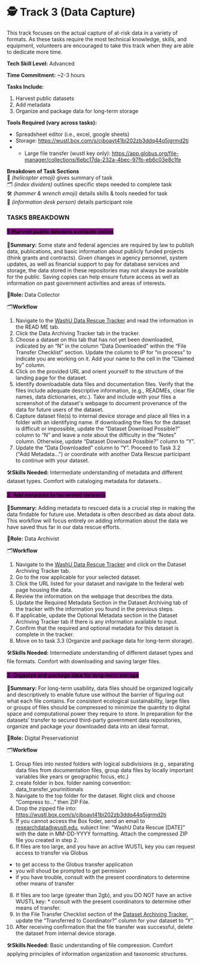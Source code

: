 # 🕵️ Track 3 (Data Capture)


This track focuses on the actual capture of at-risk data in a variety of formats. As these tasks require the most technical knowledge, skills, and equipment, volunteers are encouraged to take this track when they are able to dedicate more time.

**Tech Skill Level:** Advanced

**Time Commitment:** \~2-3 hours

**Tasks Include:**

1. Harvest public datasets
2. Add metadata 
3. Organize and package data for long-term storage

**Tools Required (vary across tasks):**

* Spreadsheet editor (i.e., excel, google sheets)
* Storage: https://wustl.box.com/s/cjboayt41bi202zb3ddq44q5jgrmd2ti
* * Large file transfer (wustl key only): https://app.globus.org/file-manager/collections/6ebc17da-232a-4bec-97fb-eb6c03e8c1fe


**Breakdown of Task Sections**\
🚁 _(helicopter emoji)_ gives summary of task\
🗂️ _(index dividers)_ outlines specific steps needed to complete task\
🛠️ _(hammer & wrench emoji)_ details skills & tools needed for task\
💁 _(information desk person)_ details participant role

### TASKS BREAKDOWN

#### <mark style="background-color:purple;">1. Harvest public datasets available online</mark>

🚁**Summary:** Some state and federal agencies are required by law to publish data, publications, and basic information about publicly funded projects (think grants and contracts). Given changes in agency personnel, system updates, as well as financial support to pay for database services and storage, the data stored in these repositories may not always be available for the public. Saving copies can help ensure future access as well as information on past government activities and areas of interests.

💁**Role:** Data Collector

🗂️**Workflow**

1.	Navigate to the [WashU Data Rescue Tracker](https://docs.google.com/spreadsheets/d/13JTbYVAdSgRpwbQ6FZXFkTVqhmokv6g3tCCMbSSug4A/edit?usp=sharing) and read the information in the READ ME tab.
2. Click the Data Archiving Tracker tab in the tracker.
3. Choose a dataset on this tab that has not yet been downloaded, indicated by an “N” in the column “Data Downloaded” within the “File Transfer Checklist” section. Update the column to IP for “in process” to indicate you are working on it. Add your name to the cell in the “Claimed by” column.
4.	Click on the provided URL and orient yourself to the structure of the landing page for the dataset.
5.	Identify downloadable data files and documentation files. Verify that the files include adequate descriptive information, (e.g., READMEs, clear file names, data dictionaries, etc.). Take and include with your files a screenshot of the dataset's webpage to document provenance of the data for future users of the dataset. 
6.	Capture dataset file(s) to internal device storage and place all files in a folder with an identifying name. If downloading the files for the dataset is difficult or impossible, update the “Dataset Download Possible?” column to “N” and leave a note about the difficulty in the “Notes” column. Otherwise, update “Dataset Download Possible?” column to “Y”.
7.	Update the “Data Downloaded” column to “Y”. Proceed to Task 3.2 ("Add Metadata...") or coordinate with another Data Rescue participant to continue with your dataset.

🛠️**Skills Needed:** Intermediate understanding of metadata and different dataset types. Comfort with cataloging metadata for datasets..&#x20;

#### <mark style="background-color:purple;">2. Add metadata to harvested datasets</mark>

🚁**Summary:** Adding metadata to rescued data is a crucial step in making the data findable for future use. Metadata is often described as data about data. This workflow will focus entirely on adding  information about the data we have saved thus far in our data rescue efforts. 

💁**Role:** Data Archivist

🗂️**Workflow**

1. Navigate to the [WashU Data Rescue Tracker](https://docs.google.com/spreadsheets/d/13JTbYVAdSgRpwbQ6FZXFkTVqhmokv6g3tCCMbSSug4A/edit?usp=sharing) and click on the Dataset Archiving Tracker tab.
2. Go to the row applicable for your selected dataset.
3. Click the URL listed for your dataset and navigate to the federal web page housing the data.
4. Review the information on the webpage that describes the data.
5. Update the Required Metadata Section in the Dataset Archiving tab of the tracker with the information you found in the previous steps.
6. If applicable, update the Optional Metadata section in the Dataset Archiving Tracker tab if there is any information available to input.
7. Confirm that the required and optional metadata for this dataset is complete in the tracker.
8. Move on to task 3.3 (Organize and package data for long-term storage).

🛠️**Skills Needed:** Intermediate understanding of different dataset types and file formats. Comfort with downloading and saving larger files.

#### <mark style="background-color:purple;">3. Organize and package data for long-term storage</mark>

🚁**Summary:** For long-term usability, data files should be organized logically and descriptively to enable future use without the barrier of figuring out what each file contains. For consistent ecological sustainability, large files or groups of files should be compressed to minimize the quantity to digital space and computational power they require to store. In preparation for the datasets’ transfer to secured third-party government data repositories, organize and package your downloaded data into an ideal format.

💁**Role:** Digital Preservationist

🗂️**Workflow**

1.	Group files into nested folders with logical subdivisions (e.g., separating data files from documentation files, group data files by locally important variables like years or geographic focus, etc.)
2.	create folder in box. folder naming convention: data_transfer_yourinitionals
4.	Navigate to the top folder for the dataset. Right click and choose “Compress to…” then ZIP File. 
5.	Drop the zipped file into: https://wustl.box.com/s/cjboayt41bi202zb3ddq44q5jgrmd2ti 
6.	If you cannot access the Box foder, send an email to researchdata@wustl.edu, subject line: “WashU Data Rescue [DATE]” with the date in MM-DD-YYYY formatting. Attach the compressed ZIP file you created in step 2.
7.	If files are too large, and you have an active WUSTL key you can request access to transfer via Globus
   * to get access to the Globus transfer application
   * you will shoud be prompted to get permision
   * if you have trouble,  consult with the present coordinators to determine other means of transfer
8. If files are too large (greater than 2gb), and you DO NOT have an active WUSTL key:
       * consult with the present coordinators to determine other means of transfer. 
9.	In the File Transfer Checklist section of the [Dataset Archiving Tracker](https://docs.google.com/spreadsheets/d/13JTbYVAdSgRpwbQ6FZXFkTVqhmokv6g3tCCMbSSug4A/edit?usp=sharing), update the “Transferred to Coordinator?” column for your dataset to “Y”.
10.	After receiving confirmation that the file transfer was successful, delete the dataset from internal device storage.


🛠️**Skills Needed:** Basic understanding of file compression. Comfort applying principles of information organization and taxonomic structures.

